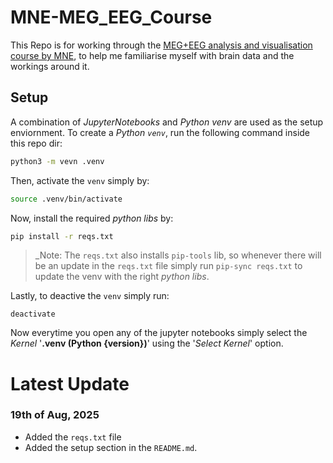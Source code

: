 # MNE-MEG_EEG_Course
This Repo is for working through the [MEG+EEG analysis and visualisation course by MNE](https://mne.tools/stable/auto_tutorials/index.html), to help me familiarise myself with brain data and the workings around it.


## Setup

A combination of *JupyterNotebooks* and *Python venv* are used as the setup enviornment. To create a *Python `venv`*, run the following command inside this repo dir:
```bash
python3 -m vevn .venv
```
Then, activate the `venv` simply by:
```bash
source .venv/bin/activate
```
Now, install the required *python libs* by:
```bash
pip install -r reqs.txt
```
> _Note: The `reqs.txt` also installs `pip-tools` lib, so whenever there will be an update in the `reqs.txt` file simply run `pip-sync reqs.txt` to update the venv with the right *python libs*.

Lastly, to deactive the `venv` simply run:
```
deactivate
```

Now everytime you open any of the jupyter notebooks simply select the *Kernel* '__.venv (Python {version})__' using the '*Select Kernel*' option.

# Latest Update
### 19th of Aug, 2025
- Added the `reqs.txt` file
- Added the setup section in the `README.md`.

